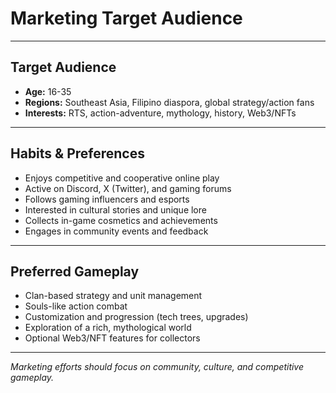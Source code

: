 # Marketing Target Audience

---

## Target Audience
- **Age:** 16-35
- **Regions:** Southeast Asia, Filipino diaspora, global strategy/action fans
- **Interests:** RTS, action-adventure, mythology, history, Web3/NFTs

---

## Habits & Preferences
- Enjoys competitive and cooperative online play
- Active on Discord, X (Twitter), and gaming forums
- Follows gaming influencers and esports
- Interested in cultural stories and unique lore
- Collects in-game cosmetics and achievements
- Engages in community events and feedback

---

## Preferred Gameplay
- Clan-based strategy and unit management
- Souls-like action combat
- Customization and progression (tech trees, upgrades)
- Exploration of a rich, mythological world
- Optional Web3/NFT features for collectors

---

*Marketing efforts should focus on community, culture, and competitive gameplay.* 